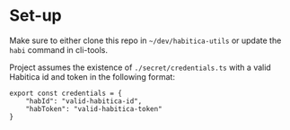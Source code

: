 # Set-up
Make sure to either clone this repo in `~/dev/habitica-utils` or update the `habi` command in cli-tools. 

Project assumes the existence of `./secret/credentials.ts` with a valid Habitica id and token in the following format:
```
export const credentials = {
    "habId": "valid-habitica-id",
    "habToken": "valid-habitica-token"
}
```
